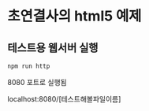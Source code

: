 # 초연결사의 html5 예제

## 테스트용 웹서버 실행

````bash
npm run http
````

8080 포트로 실행됨  

localhost:8080/[테스트해볼파일이름]



  